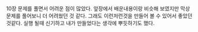10장 문제를 풀면서 어려운 점이 많았다. 앞장에서 배운내용이랑 비슷해 보였지만 막상 문제를 풀어보니 더 어려웠던 것 같다. 
그래도 이런저런것을 만들어 볼 수 있어서 좋았던것같다. 실행 될때 신기하고 내가 만들었다는 생각에 뿌듯하기도 했다.
